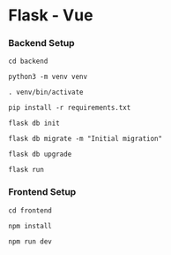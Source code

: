 # Flask - Vue

### Backend Setup

```
cd backend

python3 -m venv venv

. venv/bin/activate

pip install -r requirements.txt

flask db init

flask db migrate -m "Initial migration"

flask db upgrade

flask run
```

### Frontend Setup

```
cd frontend

npm install

npm run dev
```
